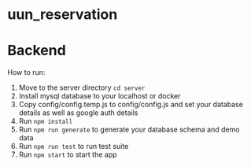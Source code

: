 # uun_reservation


# Backend
How to run:

1. Move to the server directory `cd server`
2. Install mysql database to your localhost or docker
3. Copy config/config.temp.js to config/config.js and set your database details as well as google auth details
4. Run `npm install`
5. Run `npm run generate` to generate your database schema and demo data
6. Run `npm run test` to run test suite
7. Run `npm start` to start the app